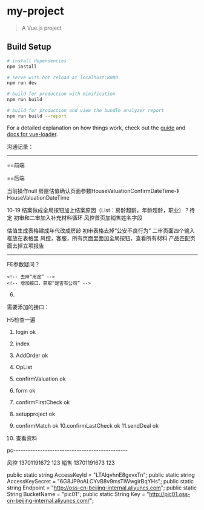 # my-project

> A Vue.js project

## Build Setup

``` bash
# install dependencies
npm install

# serve with hot reload at localhost:8080
npm run dev

# build for production with minification
npm run build

# build for production and view the bundle analyzer report
npm run build --report
```

For a detailed explanation on how things work, check out the [guide](http://vuejs-templates.github.io/webpack/) and [docs for vue-loader](http://vuejs.github.io/vue-loader).

沟通记录：

--------------------------

<!-- 预报单页面：提交-》保存，完成-》提交 -->
<!-- 保存和提交按钮风格进行设计 -->
<!-- 估值确认页面有两个按钮，确认和拒绝，有备注输入框 -->
<!-- 初审确认页面估值结果改成初审报告 -->
<!-- 产品匹配确认页面估值结果改成产品匹配结果 -->
<!-- 补充资料只有一个提交按钮，补充资料出现的选项由客服人员后台选择控制 -->
<!-- 产品终审页面批贷函只展示，提交完成按钮改成确认和拒绝 -->
<!-- 操作列表页面将查看资料和补充资料全局按钮放在页面底部fixed -->
<!-- 在产品方放款页面后加入提交收款凭证页面（销售操作），产品放款页面现场照片删除 -->

==前端
<!-- 预报单只有一个完成按钮 -->
==后端

当前操作null
房屋估值确认页面参数HouseValuationConfirmDateTime-》HouseValuationDateTime
<!-- 房屋估值页面三个接口，上传估值报告和完成估值操作合并成一个接口 -->
<!-- pc端联系产品方补充资料按钮点击之后页面： -->
<!-- 接口1：获取所有所有补充资料备选项 -->
<!-- 接口2：提交勾选，备注 -->
<!-- 接口3：是否可以点击补充资料 -->




10-19
结案做成全局按钮加上结案原因（List：房龄超龄，年龄超龄，职业）？待定
初审和二审加入补充材料循环
风控首页加销售姓名字段
<!-- 估值页面空白区显示图片大图 -->
估值生成表格建成年代改成房龄
初审表格去掉“公安不良行为”
二审页面四个输入框放在表格里
风控，客服，所有页面里面加全局按钮，查看所有材料
产品匹配页面去掉立项报告
<!-- 产品匹配显示产品要素 -->
<!-- 产品匹配页面显示所有产品，客户需求侧重参数展示出来 -->
<!-- 所有有缩略图页面都加上显示大图功能 -->



--------------------------

<!-- 1.销售是否可以一直点击进入补充资料页面 -->
<!-- 2.获取所有的操作列表，接口不见了？是不要了吗？ 不要了 -->
<!-- 3.当前用户的角色，登录接口需要返回，方便对操作列表的能否点击控制 已经添加-->



FE参数疑问？

<!-- 1.	CompleteConfirmHouseValuation(完成房屋估值报告确认操作)   入参OperationRecordId，从哪里取？ 操作列表返回 done -->

<!-- 2.	正式立项页面，execl表格中参数 done

	新增加的7各参数

	客户身份证照片
	客户户口本照片
	客户婚姻证明材料照片
	客户征信报告照片
	配偶身份证照片
	配偶征信报告照片
	配偶户口本照片

	接口中不一致，接口中缺少“配偶征信”，增加“配偶婚姻证明材料” -->

<!-- 3.	初审确认页面需要备注？接口中有 -->
<!-- 4.	立项页面，接口中多了，婚姻证明材料 和 征信报告， 
	立项去掉户口本，婚姻，征信 -->
	<!-- 去掉“用途” -->
	<!-- 增加接口，获取“是否有公司” -->

<!-- 4.	产品匹配页面，接口改变, -->
<!-- 5.  产品匹配确认，展示改变 -->

6.	<!-- 终审结果确认页面，备注？
	缺少拒绝理由字段，如何获取 -->


需要添加的接口：
<!-- 1. 控制销售，进入补充资料页面
2. 立项页面，添加接口，获取“是否有公司” -->
<!-- 3. 获取全部资料 -->
<!-- 4. 获取补充资料全部选项
5. 获取补充资料已选选项
6. 客服提交补充资料
7. 销售提交补充资料 -->




H5检查一遍

1. login ok
2. index 
		<!-- this.orderList = res.data 注释掉了 -->
		<!-- 备用数据， -->
		<!-- const hid = order.HouseId || 222 房屋id默认的222 -->
3. AddOrder ok
4. OpList 
		<!-- 去掉底色不同 -->
		<!-- 备用数据 -->
		<!-- // this.opList = res.data 注释掉了 -->
5. confirmValuation ok
6. form  ok
7. confirmFirstCheck  ok
8. setupproject ok
9. confirmMatch ok
10.confirmLastCheck ok
11.sendDeal ok

12. 查看资料
<!-- 13. 补充资料 -->
<!-- 14. 缩略图替换 -->




pc-----------------------------------------------

风控 13701191672 123 销售 13701191673 123


public static string AccessKeyId = "LTAIqvhnE8gxvxTn";
public static string AccessKeySecret = "6G8JP9oALCYvB8v9msTlWwgirBqYHs";
public static string Endpoint = "http://oss-cn-beijing-internal.aliyuncs.com";
public static String BucketName = "pic01";
public static String Key = "http://pic01.oss-cn-beijing-internal.aliyuncs.com/";